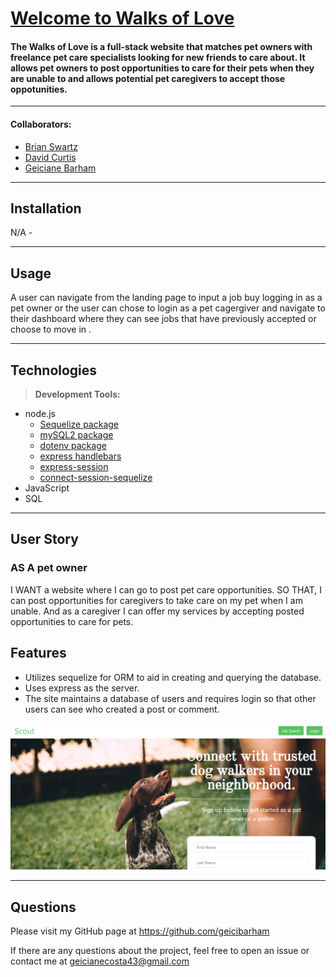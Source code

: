 # [Welcome to Walks of Love](https://sheltered-garden-88579.herokuapp.com/)

#### The Walks of Love is a full-stack website that matches pet owners with freelance pet care specialists looking for new friends to care about.  It allows pet owners to post opportunities to care for their pets when they are unable to and allows potential pet caregivers to accept those oppotunities.

---

#### Collaborators:
* [Brian Swartz](https://github.com/bdswartz)
* [David Curtis](https://github.com/DavidebCurtis)
* [Geiciane Barham](https://github.com/geicibarham)


---

## Installation
N/A - 

---

## Usage
A user can navigate from the landing page to input a job buy logging in as a pet owner or the user can chose to login as a pet cagergiver and navigate to their dashboard where they can see jobs that have previously accepted or choose to move in .



---

## Technologies

> <b>Development Tools:</b>
  * node.js
    * [Sequelize package](https://www.npmjs.com/package/sequelize)
    * [mySQL2 package](https://www.npmjs.com/package/mysql2)
    * [dotenv package](https://www.npmjs.com/package/dotenv)
    * [express handlebars](https://www.npmjs.com/package/express-handlebars)
    * [express-session](https://www.npmjs.com/package/express-session)
    * [connect-session-sequelize](https://www.npmjs.com/package/connect-session-sequelize)
  * JavaScript
  * SQL

  ---

## User Story
### AS A pet owner
I WANT a website where I can go to post pet care opportunities.
SO THAT, I can post opportunities for caregivers to take care on my pet when I am unable.  And as a caregiver I can offer my services by accepting posted opportunities to care for pets.
    

## Features
-  Utilizes sequelize for ORM to aid in creating and querying the database.
-  Uses express as the server.
-  The site maintains a database of users and requires login so that other users can see who created a post or comment.

![alt-text](https://github.com/geicibarham/Scout/blob/main/public/images/scout.png)

---

## Questions
Please visit my GitHub page
at https://github.com/geicibarham

If there are any questions about the project,
feel free to open an issue or contact me at geicianecosta43@gmail.com
